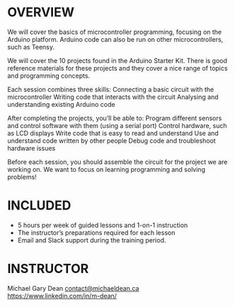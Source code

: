 # OVERVIEW
We will cover the basics of microcontroller programming, focusing on the Arduino platform. Arduino code can also be run on other microcontrollers, such as Teensy.

We will cover the 10 projects found in the Arduino Starter Kit. There is good reference materials for these projects and they cover a nice range of topics and programming concepts.

Each session combines three skills:
Connecting a basic circuit with the microcontroller
Writing code that interacts with the circuit
Analysing and understanding existing Arduino code

After completing the projects, you’ll be able to: 
Program different sensors and control software with them (using a serial port)
Control hardware, such as LCD displays
Write code that is easy to read and understand
Use and understand code written by other people
Debug code and troubleshoot hardware issues

Before each session, you should assemble the circuit for the project we are working on. We want to focus on learning programming and solving problems!

# INCLUDED
* 5 hours per week of guided lessons and 1-on-1 instruction
* The instructor’s preparations required for each lesson
* Email and Slack support during the training period.

# INSTRUCTOR
Michael Gary Dean
contact@michaeldean.ca
https://www.linkedin.com/in/m-dean/
